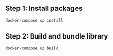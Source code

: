 ## Step 1: Install packages
```sh
docker-compose up install
```
## Step 2: Build and bundle library
```sh
docker-compose up build
```